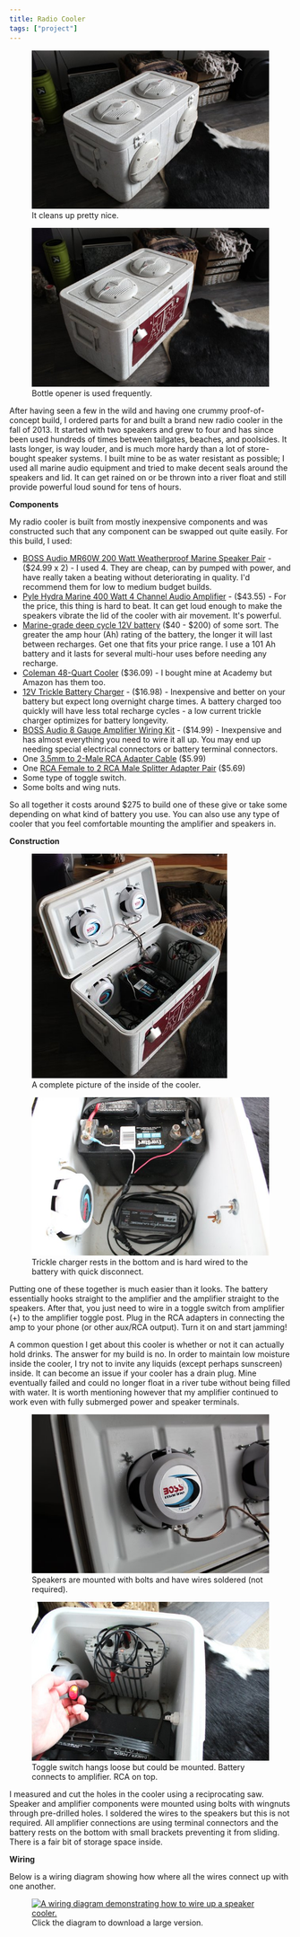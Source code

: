 ```yaml
---
title: Radio Cooler
tags: ["project"]
---
```


<figure>
  <a href="/img/radio_cooler/IMG_1045.JPG">
    <img src="/img/radio_cooler/thumbnail_IMG_1045.JPG" alt="A front 45 degree view of the radio cooler.">
  </a>
  <figcaption>It cleans up pretty nice.</figcaption>
</figure>

<figure>
  <a href="/img/radio_cooler/IMG_1046.JPG">
    <img src="/img/radio_cooler/thumbnail_IMG_1046.JPG" alt="A rear 45 degree view of the radio cooler.">
  </a>
  <figcaption>Bottle opener is used frequently.</figcaption>
</figure>

After having seen a few in the wild and having one crummy proof-of-concept
build, I ordered parts for and built a brand new radio cooler in the fall
of 2013. It started with two speakers and grew to four and has since been used
hundreds of times between tailgates, beaches, and poolsides. It lasts longer, is
way louder, and is much more hardy than a lot of store-bought speaker systems. I
built mine to be as water resistant as possible; I used all marine audio
equipment and tried to make decent seals around the speakers and lid. It can get
rained on or be thrown into a river float and still provide powerful loud sound
for tens of hours.

**Components**

My radio cooler is built from mostly inexpensive components and was constructed
such that any component can be swapped out quite easily. For this build, I
used:</p>

- [BOSS Audio MR60W 200 Watt Weatherproof Marine Speaker Pair](https://www.amazon.com/gp/product/B0001XO674/ref=as_li_tl?ie=UTF8&camp=1789&creative=9325&creativeASIN=B0001XO674&linkCode=as2&tag=brentwalther-20&linkId=d27a93d077a8b48311c50f636e829d00) -
  (\$24.99 x 2) - I used 4. They are cheap, can by pumped with power, and have
  really taken a beating without deteriorating in quality. I'd recommend them
  for low to medium budget builds.
- [Pyle Hydra Marine 400 Watt 4 Channel Audio Amplifier](https://www.amazon.com/gp/product/B000N5T0T4/ref=as_li_tl?ie=UTF8&camp=1789&creative=9325&creativeASIN=B000N5T0T4&linkCode=as2&tag=brentwalther-20&linkId=a5fdc9ea3b73f74269d88b1036aba20f) -
  (\$43.55) - For the price, this thing is hard to beat. It can get loud enough
  to make the speakers vibrate the lid of the cooler with air movement. It's
  powerful.
- [Marine-grade deep cycle 12V battery](https://www.walmart.com/search/?cat_id=0&query=12v+marine+battery)
  ($40 - $200) of some sort. The greater the amp hour (Ah) rating of the
  battery, the longer it will last between recharges. Get one that fits your
  price range. I use a 101 Ah battery and it lasts for several multi-hour uses
  before needing any recharge.
- [Coleman 48-Quart Cooler](https://www.amazon.com/gp/product/B0000Dh3LT/ref=as_li_tl?ie=UTF8&camp=1789&creative=9325&creativeASIN=B0000Dh3LT&linkCode=as2&tag=brentwalther-20&linkId=c879ce06997cab67615feb50507b7641)
  (\$36.09) - I bought mine at Academy but Amazon has them too.
- [12V Trickle Battery Charger](https://www.amazon.com/gp/product/B074Z2NFWW/ref=as_li_tl?ie=UTF8&camp=1789&creative=9325&creativeASIN=B074Z2NFWW&linkCode=as2&tag=brentwalther-20&linkId=3aa12c3487b5db0571a9c7507a6e1af6) -
  (\$16.98) - Inexpensive and better on your battery but expect long overnight
  charge times. A battery charged too quickly will have less total recharge
  cycles - a low current trickle charger optimizes for battery longevity.
- [BOSS Audio 8 Gauge Amplifier Wiring Kit](https://www.amazon.com/gp/product/B000FKP7TY/ref=as_li_tl?ie=UTF8&camp=1789&creative=9325&creativeASIN=B000FKP7TY&linkCode=as2&tag=brentwalther-20&linkId=32e4c67c63df1578e4992fc4e34990fd) -
  (\$14.99) - Inexpensive and has almost everything you need to wire it all up.
  You may end up needing special electrical connectors or battery terminal
  connectors.
- One
  [3.5mm to 2-Male RCA Adapter Cable](https://www.amazon.com/gp/product/B01D5H8JW0/ref=as_li_tl?ie=UTF8&camp=1789&creative=9325&creativeASIN=B01D5H8JW0&linkCode=as2&tag=brentwalther-20&linkId=007bc4dec686f1b292f0a9b916c21aac)
  (\$5.99)
- One
  [RCA Female to 2 RCA Male Splitter Adapter Pair](https://www.amazon.com/gp/product/B016FCTD3G/ref=as_li_tl?ie=UTF8&camp=1789&creative=9325&creativeASIN=B016FCTD3G&linkCode=as2&tag=brentwalther-20&linkId=91f7f82d753ff157015649c37a283d6b)
  (\$5.69)
- Some type of toggle switch.
- Some bolts and wing nuts.

So all together it costs around \$275 to build one of these give or take some
depending on what kind of battery you use. You can also use any type of cooler
that you feel comfortable mounting the amplifier and speakers in.

**Construction**

<figure>
  <a href="/img/radio_cooler/IMG_1048JPG">
    <img src="/img/radio_cooler/thumbnail_IMG_1048.JPG" alt="A complete picture of the inside of the cooler.">
  </a>
  <figcaption>A complete picture of the inside of the cooler.</figcaption>
</figure>

<figure>
  <a href="/img/radio_cooler/IMG_1055.JPG">
    <img src="/img/radio_cooler/thumbnail_IMG_1055.JPG" alt="An image of the tricle charger wired to the battery.">
  </a>
  <figcaption>Trickle charger rests in the bottom and is hard wired to the battery with quick disconnect.</figcaption>
</figure>

Putting one of these together is much easier than it looks. The battery
essentially hooks straight to the amplifier and the amplifier straight to the
speakers. After that, you just need to wire in a toggle switch from amplifier
(+) to the amplifier toggle post. Plug in the RCA adapters in connecting the amp
to your phone (or other aux/RCA output). Turn it on and start jamming!

A common question I get about this cooler is whether or not it can actually hold
drinks. The answer for my build is no. In order to maintain low moisture inside
the cooler, I try not to invite any liquids (except perhaps sunscreen) inside.
It can become an issue if your cooler has a drain plug. Mine eventually failed
and could no longer float in a river tube without being filled with water. It is
worth mentioning however that my amplifier continued to work even with fully
submerged power and speaker terminals.

<figure>
  <a href="/img/radio_cooler/IMG_1049.JPG">
    <img src="/img/radio_cooler/thumbnail_IMG_1049.JPG" alt="An image of the wired and mounted speaker.">
  </a>
  <figcaption>Speakers are mounted with bolts and have wires soldered (not required).</figcaption>
</figure>

<figure>
  <a href="/img/radio_cooler/IMG_1051.JPG">
    <img src="/img/radio_cooler/thumbnail_IMG_1051.JPG" alt="An image of the amplifier, toggle switch, and battery.">
  </a>
  <figcaption>Toggle switch hangs loose but could be mounted. Battery connects to amplifier. RCA on top.</figcaption>
</figure>

I measured and cut the holes in the cooler using a reciprocating saw. Speaker
and amplifier components were mounted using bolts with wingnuts through
pre-drilled holes. I soldered the wires to the speakers but this is not
required. All amplifier connections are using terminal connectors and the
battery rests on the bottom with small brackets preventing it from sliding.
There is a fair bit of storage space inside.

**Wiring**

Below is a wiring diagram showing how where all the wires connect up with one
another.

<figure>
  <a href="https://docs.google.com/drawings/d/e/2PACX-1vSExBPmbnhiZ-A563ZKeSxLzr08WolJRVFDJOe76KpoUu5yE2oi-gQg029fryDE9mfK33lIWmys4YW6/pub?w=1440&amp;h=1080">
    <img src="https://docs.google.com/drawings/d/e/2PACX-1vSExBPmbnhiZ-A563ZKeSxLzr08WolJRVFDJOe76KpoUu5yE2oi-gQg029fryDE9mfK33lIWmys4YW6/pub?w=960&amp;h=720" alt="A wiring diagram demonstrating how to wire up a speaker cooler.">
  </a>
  <figcaption>Click the diagram to download a large version.</figcaption>
</figure>
